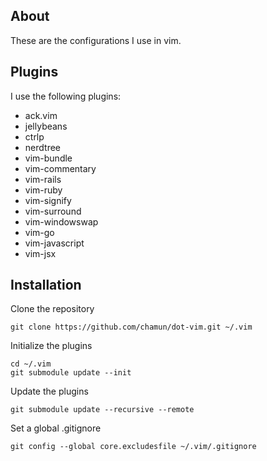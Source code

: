 ## About

These are the configurations I use in vim.

## Plugins

I use the following plugins:

* ack.vim
* jellybeans
* ctrlp
* nerdtree
* vim-bundle
* vim-commentary
* vim-rails
* vim-ruby
* vim-signify
* vim-surround
* vim-windowswap
* vim-go
* vim-javascript
* vim-jsx

## Installation

Clone the repository

    git clone https://github.com/chamun/dot-vim.git ~/.vim

Initialize the plugins

    cd ~/.vim
    git submodule update --init

Update the plugins

    git submodule update --recursive --remote

Set a global .gitignore

    git config --global core.excludesfile ~/.vim/.gitignore
